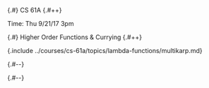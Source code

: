 
{.#} CS 61A
{.#++}

Time: Thu 9/21/17 3pm

{.#} Higher Order Functions & Currying
{.#++}

{.include ../courses/cs-61a/topics/lambda-functions/multikarp.md}

{.#--}

{.#--}
